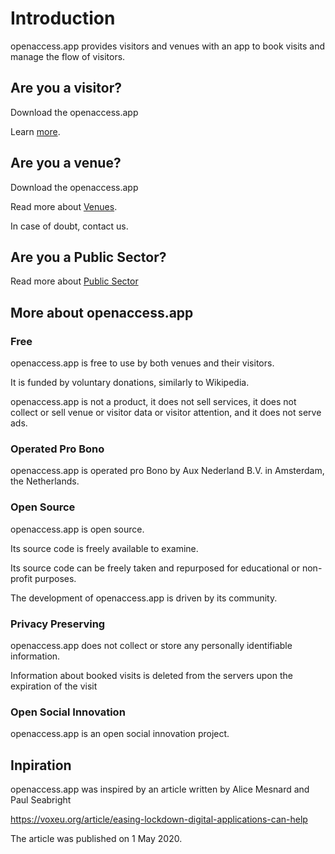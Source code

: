 # Introduction

openaccess.app provides visitors and venues with an app to book visits and manage the flow of visitors.

## Are you a visitor?

Download the openaccess.app

Learn [more](https://openaccess.app/en/documentation/20-audience/1-visitors).

## Are you a venue?

Download the openaccess.app

Read more about [Venues](https://openaccess.app/en/documentation/20-audience/2-venues).

In case of doubt, contact us.

## Are you a Public Sector?

Read more about [Public Sector](https://openaccess.app/en/documentation/20-audience/3-public-sector)

## More about openaccess.app

### Free

openaccess.app is free to use by both venues and their visitors.

It is funded by voluntary donations, similarly to Wikipedia.

openaccess.app is not a product, it does not sell services, it does not collect or sell venue or visitor data or visitor attention, and it does not serve ads.

### Operated Pro Bono

openaccess.app is operated pro Bono by Aux Nederland B.V. in Amsterdam, the Netherlands.

### Open Source

openaccess.app is open source.

Its source code is freely available to examine.

Its source code can be freely taken and repurposed for educational or non-profit purposes.

The development of openaccess.app is driven by its community.

### Privacy Preserving

openaccess.app does not collect or store any personally identifiable information.

Information about booked visits is deleted from the servers upon the expiration of the visit

### Open Social Innovation

openaccess.app is an open social innovation project.

## Inpiration

openaccess.app was inspired by an article written by Alice Mesnard and Paul Seabright

https://voxeu.org/article/easing-lockdown-digital-applications-can-help

The article was published on 1 May 2020.